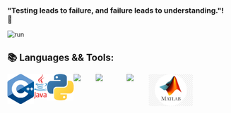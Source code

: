 ### "Testing leads to failure, and failure leads to understanding."! 👋
![run](https://media0.giphy.com/media/WfwzZpfH8Ejra/giphy.gif)

## 📚 Languages && Tools:

<img align="left" src="https://github.com/Alaamimi/Alaamimi/blob/main/Src/1200px-ISO_C%2B%2B_Logo.svg.png" width="60" />   
<img align="left" src="https://github.com/Alaamimi/Alaamimi/blob/main/Src/1200px-Java_Logo.svg.png" width="30" />   
<img align="left" src="https://github.com/Alaamimi/Alaamimi/blob/main/Src/768px-Python-logo-notext.svg.png" width="60" />
<img align="left" Src="https://seeklogo.com/images/C/c-programming-language-logo-9B32D017B1-seeklogo.com.png" width="50"/>
<img align="left" src="https://i.pinimg.com/originals/8c/b1/8c/8cb18c72082d13eb581cf6d452e8e266.png" width="70" />
<img align="left" src="https://bashlogo.com/img/symbol/jpg/full_colored_dark.jpg" width="50" />
<img align="left" src="https://github.com/Alaamimi/Alaamimi/blob/main/Src/kisspng-matlab-simulink-signal-processing-programming-lang-cube-island-online-survival-3d-5b3b394d2f1946.2068935715306079491929.jpg" width="100"/>
<!--
**Alaamimi/Alaamimi** is a ✨ _special_ ✨ repository because its `README.md` (this file) appears on your GitHub profile.


